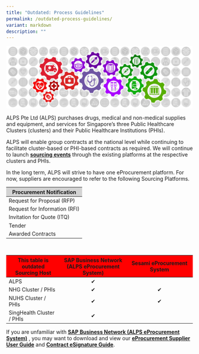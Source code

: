 ```yaml
---
title: "Outdated: Process Guidelines"
permalink: /outdated-process-guidelines/
variant: markdown
description: ""
---
```

![](/images/Procurement/alps_sourcing_events_process_guidelines_1920x640_clear.png)

ALPS Pte Ltd (ALPS) purchases drugs, medical and non-medical supplies and equipment, and services for Singapore’s three Public Healthcare Clusters (clusters) and their Public Healthcare Institutions (PHIs).

ALPS will enable group contracts at the national level while continuing to facilitate cluster-based or PHI-based contracts as required. We will continue to launch **[sourcing events](/strategic-procurement/national-sourcing-events/)** through the existing platforms at the respective clusters and PHIs.

In the long term, ALPS will strive to have one eProcurement platform. For now, suppliers are encouraged to refer to the following Sourcing Platforms.

<section>
	<table style="border-color: lightgray; border-width: 1px">
		<thead style="background-color: lightgray">
			<tr>
				<th>Procurement Notification</th>
			</tr>
		</thead>
		<tbody>
			<tr>
				<td>Request for Proposal (RFP)</td>
			</tr>
			<tr>
				<td>Request for Information (RFI)</td>
			</tr>
			<tr>
				<td>Invitation for Quote (ITQ)</td>
			</tr>
			<tr>
				<td>Tender</td>
			</tr>
			<tr>
				<td>Awarded Contracts</td>
			</tr>
		</tbody>
	</table>
</section>

<br>

<section>
	<table style="border-color: red; border-width: 1px">
		<thead style="background-color: red">
			<tr>
				<th style="vertical-align: middle;">This table is outdated<br>Sourcing Host</th>
				<th style="text-align: center; vertical-align: middle;">SAP Business Network<br>(ALPS eProcurement System)</th>
				<th style="text-align: center; vertical-align: middle;">Sesami eProcurement System</th>
			</tr>
		</thead>
		<tbody>
			<tr>
				<td>ALPS</td>
				<td style="text-align: center; vertical-align: middle;">️✔</td>
				<td style="text-align: center; vertical-align: middle;"></td>
			</tr>
			<tr>
				<td> NHG Cluster / PHIs</td>
				<td style="text-align: center; vertical-align: middle;">️✔</td>
				<td style="text-align: center; vertical-align: middle;">️✔</td>
			</tr>
			<tr>
				<td>NUHS Cluster / PHIs</td>
				<td style="text-align: center; vertical-align: middle;">️✔</td>
				<td style="text-align: center; vertical-align: middle;">️✔</td>
			</tr>
			<tr>
				<td>SingHealth Cluster / PHIs</td>
				<td style="text-align: center; vertical-align: middle;">️✔</td>
				<td style="text-align: center; vertical-align: middle;"></td>
			</tr>
		</tbody>
	</table>
</section>

If you are unfamiliar with **[SAP Business Network (ALPS eProcurement System)](https://supplier.ariba.com/)** , you may want to download and view our **[eProcurement Supplier User Guide](https://for.sg/alps-eprocurement-supplier-user-guide)** and **[Contract eSignature Guide](/files/Sourcing%20Events/contract_esignature_guide_v1_2.pdf)**.